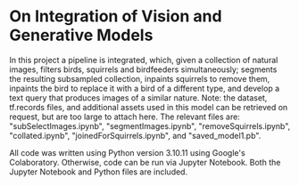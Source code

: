 # On Integration of Vision and Generative Models

In this project a pipeline is integrated, which, given a collection of natural images, filters birds, squirrels and birdfeeders simultaneously; segments the resulting subsampled collection, inpaints squirrels to remove them, inpaints the bird to replace it with a bird of a different type, and develop a text query that produces images of a similar nature. Note: the dataset, tf.records files, and additional assets used in this model can be retrieved on request, but are too large to attach here. The relevant files are: "subSelectImages.ipynb", "segmentImages.ipynb", "removeSquirrels.ipynb", "collated.ipynb", "joinedForSquirrels.ipynb", and "saved_model1.pb".

All code was written using Python version 3.10.11 using Google's Colaboratory. Otherwise, code can be run via Jupyter Notebook. Both the Jupyter Notebook and Python files are included.

